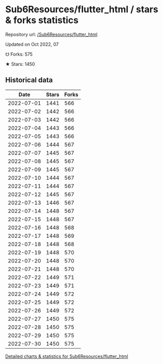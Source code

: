 # Sub6Resources/flutter_html / stars & forks statistics

Repository url: [/Sub6Resources/flutter_html](https://github.com/Sub6Resources/flutter_html)

Updated on Oct 2022, 07

☋ Forks: 575

★ Stars: 1450

## Historical data
| Date | Stars | Forks |
|------|-------|-------|
| 2022-07-01 | 1441 | 566 | 
| 2022-07-02 | 1442 | 566 | 
| 2022-07-03 | 1442 | 566 | 
| 2022-07-04 | 1443 | 566 | 
| 2022-07-05 | 1443 | 566 | 
| 2022-07-06 | 1444 | 567 | 
| 2022-07-07 | 1445 | 567 | 
| 2022-07-08 | 1445 | 567 | 
| 2022-07-09 | 1445 | 567 | 
| 2022-07-10 | 1444 | 567 | 
| 2022-07-11 | 1444 | 567 | 
| 2022-07-12 | 1445 | 567 | 
| 2022-07-13 | 1446 | 567 | 
| 2022-07-14 | 1448 | 567 | 
| 2022-07-15 | 1448 | 567 | 
| 2022-07-16 | 1448 | 568 | 
| 2022-07-17 | 1448 | 569 | 
| 2022-07-18 | 1448 | 568 | 
| 2022-07-19 | 1448 | 570 | 
| 2022-07-20 | 1448 | 570 | 
| 2022-07-21 | 1448 | 570 | 
| 2022-07-22 | 1449 | 571 | 
| 2022-07-23 | 1449 | 571 | 
| 2022-07-24 | 1449 | 572 | 
| 2022-07-25 | 1449 | 572 | 
| 2022-07-26 | 1449 | 572 | 
| 2022-07-27 | 1450 | 575 | 
| 2022-07-28 | 1450 | 575 | 
| 2022-07-29 | 1450 | 575 | 
| 2022-07-30 | 1450 | 575 | 


[Detailed charts & statistics for Sub6Resources/flutter_html](https://reviewgithub.com/rep/Sub6Resources/flutter_html)
